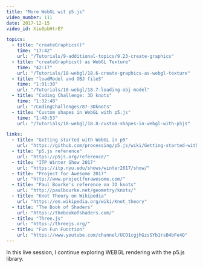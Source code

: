 ```yaml
---
title: "More WebGL wit p5.js"
video_number: 111
date: 2017-12-15
video_id: Xiu8pbHtrEY

topics:
  - title: "createGraphics()"
    time: "17:42"
    url: "/Tutorials/9-additional-topics/9.23-create-graphics"
  - title: "createGraphics() as WebGL Texture"
    time: "42:17"
    url: "/Tutorials/18-webgl/18.6-create-graphics-as-webgl-texture"
  - title: "loadModel and OBJ fileS"
    time: "1:01:38"
    url: "/Tutorials/18-webgl/18.7-loading-obj-model"
  - title: "Coding Challenge: 3D knots"
    time: "1:32:48"
    url: "/CodingChallenges/87-3Dknots" 
  - title: "Custom shapes in WebGL with p5.js"
    time: "1:48:53"
    url: "/Tutorials/18-webgl/18.8-custom-shapes-in-webgl-with-p5js" 

links:
  - title: "Getting started with WebGL in p5"
    url: "https://github.com/processing/p5.js/wiki/Getting-started-with-WebGL-in-p5"
  - title: "p5.js reference"
    url: "https://p5js.org/reference/"
  - title: "ITP Winter Show 2017"
    url: "https://itp.nyu.edu/shows/winter2017/show/"
  - title: "Project for Awesome 2017"
    url: "http://www.projectforawesome.com/"
  - title: "Paul Bourke's reference on 3D knots"
    url: "http://paulbourke.net/geometry/knots/"
  - title: "Knot Theory on Wikipedia"
    url: "https://en.wikipedia.org/wiki/Knot_theory"
  - title: "The Book of Shaders"
    url: "https://thebookofshaders.com/"
  - title: "Three.js"
    url: "https://threejs.org/"
  - title: "Fun Fun Function"
    url: "https://www.youtube.com/channel/UCO1cgjhGzsSYb1rsB4bFe4Q"
---
```

In this live session, I continue exploring WEBGL rendering with the p5.js library.
